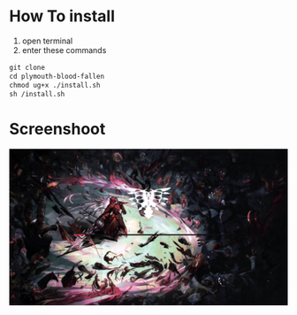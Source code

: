 # How To install

1. open terminal
2. enter these commands
```
git clone 
cd plymouth-blood-fallen
chmod ug+x ./install.sh
sh /install.sh
```

# Screenshoot

<img src="blood-fallen-plymouth-preview.png">
